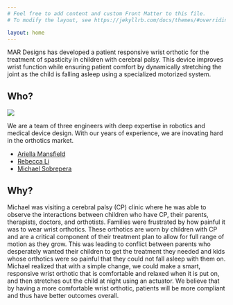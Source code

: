 ```yaml
---
# Feel free to add content and custom Front Matter to this file.
# To modify the layout, see https://jekyllrb.com/docs/themes/#overriding-theme-defaults

layout: home
---
```

MAR Designs has developed a patient responsive wrist orthotic for the treatment of spasticity in children with cerebral palsy. This device improves wrist function while ensuring patient comfort by dynamically stretching the joint as the child is falling asleep using a specialized motorized system. 

## Who?

<img src="{{site.baseurl}}/assets/img/group_photo-re.png">

We are a team of three engineers with deep expertise in robotics and medical device design. 
With our years of experience, we are inovating hard in the orthotics market. 

- [Ariella Mansfield](https://www.linkedin.com/in/ariella-mansfield-96511691/)
- [Rebecca Li](https://rebecca.li/)
- [Michael Sobrepera](https://michaelsobrepera.com)


## Why?
Michael was visiting a cerebral palsy (CP) clinic where he was able to observe the interactions between children who have CP, their parents, therapists, doctors, and orthotists. Families were frustrated by how painful it was to wear wrist orthotics. These orthotics are worn by children with CP and are a critical component of their treatment plan to allow for full range of motion as they grow. This was leading to conflict between parents who desperately wanted their children to get the treatment they needed and kids whose orthotics were so painful that they could not fall asleep with them on. Michael realized that with a simple change, we could make a smart, responsive wrist orthotic that is comfortable and relaxed when it is put on, and then stretches out the child at night using an actuator. We believe that by having a more comfortable wrist orthotic, patients will be more compliant and thus have better outcomes overall. 

